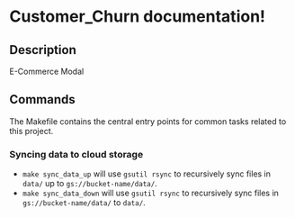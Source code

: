 # Customer_Churn documentation!

## Description

E-Commerce Modal

## Commands

The Makefile contains the central entry points for common tasks related to this project.

### Syncing data to cloud storage

* `make sync_data_up` will use `gsutil rsync` to recursively sync files in `data/` up to `gs://bucket-name/data/`.
* `make sync_data_down` will use `gsutil rsync` to recursively sync files in `gs://bucket-name/data/` to `data/`.


